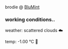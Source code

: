 brodie @ [BluMint](https://www.linkedin.com/company/blumint-io/)

<!--weather_start-->
### working conditions..

weather: scattered clouds ☁️

temp: -1.00 °C 🧥

<!--weather_end-->
